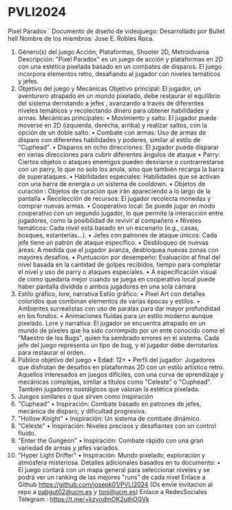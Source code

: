 # PVLI2024


Pixel Paradox
`
Documento de diseño de videojuego:
Desarrollado por Bullet hell
Nombre de los miembros: Jose E. Robles Roca.
1. Género(s) del juego
Acción, Plataformas, Shooter 2D, Metroidvania
Descripción:
"Pixel Paradox" es un juego de acción y plataformas en 2D con una estética pixelada basado en un
combates de disparos. El juego incorpora elementos retro, desafiando al jugador con niveles
temáticos y jefes.
2. Objetivo del juego y Mecánicas
Objetivo principal:
El jugador, un aventurero atrapado en un mundo pixelado, debe restaurar el equilibrio del sistema
derrotando a jefes , avanzando a través de diferentes niveles temáticos y recolectando dinero para
obtener habilidades y armas.
Mecánicas principales:
• Movimiento y salto: El jugador puede moverse en 2D (izquierda, derecha, arriba) y realizar
saltos, con la opción de un doble salto.
• Combate con armas: Uso de armas de disparo con diferentes habilidades y poderes, similar
al estilo de "Cuphead".
• Disparos en ocho direcciones: El jugador puede disparar en varias direcciones para cubrir
diferentes ángulos de ataque
• Parry: Ciertos objetos o ataques enemigos pueden desviarse o contrarrestarse con un parry,
lo que no solo los anula, sino que también recarga la barra de superataques.
• Habilidades especiales: Habilidades que se activan con una barra de energía o un sistema
de cooldown.
• Objetos de curación : Objetos de curación que irán apareciendo a lo largo de la pantalla
• Recolección de recursos: El jugador recolecta monedas y comprar nuevas armas.
• Cooperativo local: Se puede jugar en modo cooperativo con un segundo jugador, lo que
permite la interacción entre jugadores, como la posibilidad de revivir al compañero
• Niveles temáticos: Cada nivel está basado en un escenario (e.g., casas, bosques,
estanterias...).
• Jefes con patrones de ataque únicos: Cada jefe tiene un patrón de ataque específico.
• Desbloqueo de nuevas áreas: A medida que el jugador avanza, desbloquea nuevas zonas
con mayores desafíos.
• Puntuación por desempeño: Evaluación al final del nivel basada en la cantidad de golpes
recibidos, tiempo para completar el nivel y uso de parry o ataques especiales.
• A especificación visual de como quedaría mejor cuando se juega en cooperativo local puede
haber pantalla dividida o ambos jugadores en una sola cámara
3. Estilo gráfico, lore, narrativa
Estilo gráfico:
• Pixel Art con detalles coloridos que combinan elementos de varias épocas y estilos.
• Ambientes surrealistas con uso de paralax para dar mayor profundidad en los fondos.
• Animaciones fluidas para un estilo moderno aunque pixelado.
Lore y narrativa:
El jugador se encuentra atrapado en un mundo de píxeles que ha sido corrompido por un ente
conocido como el "Maestro de los Bugs", quien ha sembrado errores en el sistema. Cada jefe del
juego representa un tipo de bug, y el jugador debe derrotarlos para restaurar el orden.
4. Público objetivo del juego
• Edad: 12+
• Perfil del jugador: Jugadores que disfrutan de desafíos en plataformas 2D con un estilo
artístico retro. Aquellos interesados en juegos difíciles, con una curva de aprendizaje y
mecánicas complejas, similar a títulos como "Celeste" o "Cuphead". También jugadores
nostálgicos que valoran la estética pixelada.
5. Juegos similares o que sirven como inspiración
1. "Cuphead"
• Inspiración: Combate basado en patrones de jefes, mecánica de disparo, y dificultad
progresiva.
2. "Hollow Knight"
• Inspiración: Un sistema de combate dinámico.
3. "Celeste"
• Inspiración: Niveles precisos y desafiantes con un control fluido.
4. "Enter the Gungeon"
• Inspiración: Combate rápido con una gran variedad de armas y jefes variados.
5. "Hyper Light Drifter"
• Inspiración: Mundo pixelado, exploración y atmósfera misteriosa.
Detalles adicionales basados en tu documento:
• El juego contará con un mapa general para seleccionar niveles y se podrá ver un ranking de
las mejores "runs" de cada nivel
Enlace a Github
https://github.com/josepk01/PVLI2024 (Os envie invitacion al repo a pabgut02@ucm.es y
toni@ucm.es)
Enlace a RedesSociales
Telegram : https://t.me/+kzyodmOK2uthOGVk
